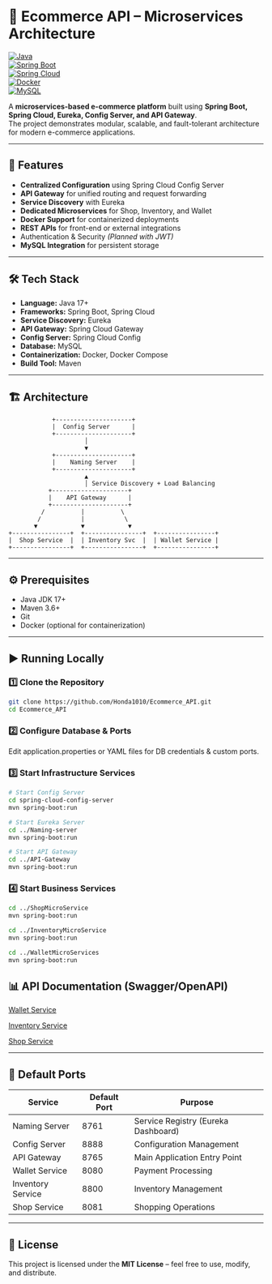 # 🛒 Ecommerce API – Microservices Architecture

[![Java](https://img.shields.io/badge/Java-17-blue?logo=java&logoColor=white)](https://www.oracle.com/java/)  
[![Spring Boot](https://img.shields.io/badge/Spring%20Boot-3.x-brightgreen?logo=springboot&logoColor=white)](https://spring.io/projects/spring-boot)  
[![Spring Cloud](https://img.shields.io/badge/Spring%20Cloud-2023.x-green?logo=spring&logoColor=white)](https://spring.io/projects/spring-cloud)  
[![Docker](https://img.shields.io/badge/Docker-Containerized-blue?logo=docker&logoColor=white)](https://www.docker.com/)  
[![MySQL](https://img.shields.io/badge/MySQL-8.x-blue?logo=mysql&logoColor=white)](https://www.mysql.com/)

A **microservices-based e-commerce platform** built using **Spring Boot, Spring Cloud, Eureka, Config Server, and API Gateway**.  
The project demonstrates modular, scalable, and fault-tolerant architecture for modern e-commerce applications.

---

## 🚀 Features

- **Centralized Configuration** using Spring Cloud Config Server
- **API Gateway** for unified routing and request forwarding
- **Service Discovery** with Eureka
- **Dedicated Microservices** for Shop, Inventory, and Wallet
- **Docker Support** for containerized deployments
- **REST APIs** for front-end or external integrations
- Authentication & Security _(Planned with JWT)_
- **MySQL Integration** for persistent storage

---

## 🛠 Tech Stack

- **Language:** Java 17+
- **Frameworks:** Spring Boot, Spring Cloud
- **Service Discovery:** Eureka
- **API Gateway:** Spring Cloud Gateway
- **Config Server:** Spring Cloud Config
- **Database:** MySQL
- **Containerization:** Docker, Docker Compose
- **Build Tool:** Maven

---

## 🏗️ Architecture
```text
            +---------------------+
            |  Config Server      |
            +---------------------+
                     │
                     ▼
            +---------------------+
            |    Naming Server    |
            +---------------------+
                     ▲
                     │ Service Discovery + Load Balancing
           +---------------------+
           |    API Gateway      |
           +---------------------+
         /          |          \
        /           |           \
       ▼            ▼            ▼
+----------------+  +----------------+  +----------------+
|  Shop Service  |  | Inventory Svc  |  | Wallet Service |
+----------------+  +----------------+  +----------------+
```

---

## ⚙️ Prerequisites

- Java JDK 17+
- Maven 3.6+
- Git
- Docker (optional for containerization)

---

## ▶️ Running Locally

### 1️⃣ Clone the Repository

```bash
git clone https://github.com/Honda1010/Ecommerce_API.git
cd Ecommerce_API
```

### 2️⃣ Configure Database & Ports

Edit application.properties or YAML files for DB credentials & custom ports.

### 3️⃣ Start Infrastructure Services

```bash
# Start Config Server
cd spring-cloud-config-server
mvn spring-boot:run

# Start Eureka Server
cd ../Naming-server
mvn spring-boot:run

# Start API Gateway
cd ../API-Gateway
mvn spring-boot:run
```

### 4️⃣ Start Business Services

```bash
cd ../ShopMicroService
mvn spring-boot:run

cd ../InventoryMicroService
mvn spring-boot:run

cd ../WalletMicroServices
mvn spring-boot:run
```

## 📊 API Documentation (Swagger/OpenAPI)

[Wallet Service](http://localhost:8080/swagger-ui/index.html#/)

[Inventory Service](http://localhost:8800/swagger-ui/index.html#/)

[Shop Service](http://localhost:8081/swagger-ui/index.html#/)

---

## 🔌 Default Ports

| Service           | Default Port | Purpose                             |
| ----------------- | ------------ | ----------------------------------- |
| Naming Server     | 8761         | Service Registry (Eureka Dashboard) |
| Config Server     | 8888         | Configuration Management            |
| API Gateway       | 8765         | Main Application Entry Point        |
| Wallet Service    | 8080         | Payment Processing                  |
| Inventory Service | 8800         | Inventory Management                |
| Shop Service      | 8081         | Shopping Operations                 |

---

## 📄 License

This project is licensed under the **MIT License** – feel free to use, modify, and distribute.
